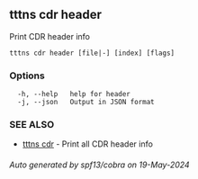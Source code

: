## tttns cdr header

Print CDR header info

```
tttns cdr header [file|-] [index] [flags]
```

### Options

```
  -h, --help   help for header
  -j, --json   Output in JSON format
```

### SEE ALSO

* [tttns cdr](tttns_cdr.md)	 - Print all CDR header info

###### Auto generated by spf13/cobra on 19-May-2024
